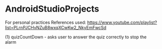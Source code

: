 # AndroidStudioProjects
For personal practices
References used:
https://www.youtube.com/playlist?list=PLrnPJCHvNZuB8wxqXCwKw2_NkyEmFwcSd

(1) quizCountDown - asks user to answer the quiz correctly to stop the alarm
